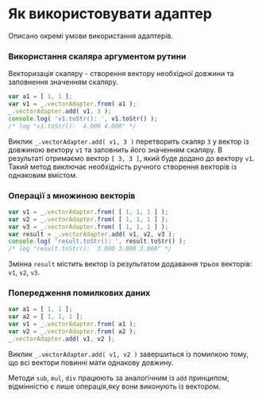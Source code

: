 # Як використовувати адаптер

Описано окремі умови використання адаптерів.

### Використання скаляра аргументом рутини

Векторизація скаляру - створення вектору необхідної довжини та заповнення значенням скаляру.

```js
var a1 = [ 1, 1 ];
var v1 = _.vectorAdapter.from( a1 );
_.vectorAdapter.add( v1, 3 );
console.log( 'v1.toStr(): ', v1.toStr() );
/* log "v1.toStr():  4.000 4.000" */
```

Виклик `_.vectorAdapter.add( v1, 3 )` перетворить скаляр `3` у вектор із довжиною вектору `v1` та заповнить його значенням скаляру.
В результаті отримаємо вектор `[ 3, 3 ]`, який буде додано до вектору `v1`. Такий метод виключає необхідність ручного створення векторів із однаковим вмістом.

### Операції з множиною векторів

```javascript
var v1 = _.vectorAdapter.from( [ 1, 1, 1 ] );
var v2 = _.vectorAdapter.from( [ 1, 1, 1 ] );
var v3 = _.vectorAdapter.from( [ 1, 1, 1 ] );
var result = _.vectorAdapter.add( v1, v2, v3 );
console.log( 'result.toStr(): ', result.toStr() );
/* log "result.toStr():  3.000 3.000 3.000" */
```

Змінна `result` містить вектор із результатом додавання трьох векторів: `v1`, `v2`, `v3`.

### Попередження помилкових даних

```js
var a1 = [ 1, 1 ];
var a2 = [ 1, 1, 1 ];
var v1 = _.vectorAdapter.from( a1 );
var v2 = _.vectorAdapter.from( a2 );
_.vectorAdapter.add( v1, v2 );
```
Виклик `_.vectorAdapter.add( v1, v2 )` завершиться із помилкою тому, що всі вектори повинні мати однакову довжину.

Методи `sub`, `mul`, `div` працюють за аналогічним із `add` принципом, відмінністю є лише операція,яку вони виконують із вектором.

